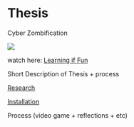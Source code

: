 # Thesis
Cyber Zombification

![]({{site.baseurl}}//Education.png)


watch here: [Learning if Fun](https://youtu.be/_1-43Bd7kPM)

Short Description of Thesis + process

[Research](Research.md)

[Installation](Installation.md)

Process (video game + reflections + etc)